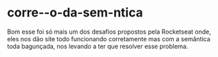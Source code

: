 # corre--o-da-sem-ntica

Bom esse foi só mais um dos desafios propostos pela Rocketseat onde, eles nos dão site todo funcionando corretamente mas com a semântica toda bagunçada, nos levando a ter que resolver esse problema.
